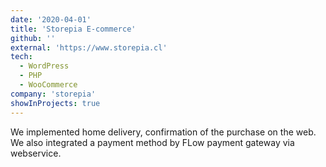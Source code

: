 ```yaml
---
date: '2020-04-01'
title: 'Storepia E-commerce'
github: ''
external: 'https://www.storepia.cl'
tech:
  - WordPress
  - PHP
  - WooCommerce
company: 'storepia'
showInProjects: true
---
```


We implemented home delivery, confirmation of the purchase on the web. We also integrated a payment method by FLow payment gateway via webservice.
